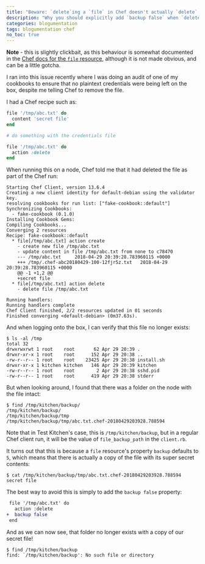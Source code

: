```yaml
---
title: "Beware: `delete`ing a `file` in Chef doesn't actually `delete` it"
description: "Why you should explicitly add `backup false` when `delete`ing a `file` through Chef, to avoid leaving potentially sensitive files still on the box."
categories: blogumentation
tags: blogumentation chef
no_toc: true
---
```

**Note** - this is slightly clickbait, as this behaviour is somewhat documented in the [Chef docs for the `file` resource][file-resource], although it is not made obvious, and can be a little gotcha.

I ran into this issue recently where I was doing an audit of one of my cookbooks to ensure that no plaintext credentials were being left on the box, despite me telling Chef to remove the file.

I had a Chef recipe such as:

```ruby
file '/tmp/abc.txt' do
  content 'secret file'
end

# do something with the credentials file

file '/tmp/abc.txt' do
  action :delete
end
```

When running this on a node, Chef told me that it had deleted the file as part of the Chef run:

```
Starting Chef Client, version 13.6.4
Creating a new client identity for default-debian using the validator key.
resolving cookbooks for run list: ["fake-cookbook::default"]
Synchronizing Cookbooks:
  - fake-cookbook (0.1.0)
Installing Cookbook Gems:
Compiling Cookbooks...
Converging 2 resources
Recipe: fake-cookbook::default
  * file[/tmp/abc.txt] action create
    - create new file /tmp/abc.txt
    - update content in file /tmp/abc.txt from none to c78470
    --- /tmp/abc.txt     2018-04-29 20:39:28.783960115 +0000
    +++ /tmp/.chef-abc20180429-100-12fjr5z.txt   2018-04-29 20:39:28.783960115 +0000
    @@ -1 +1,2 @@
    +secret file
  * file[/tmp/abc.txt] action delete
    - delete file /tmp/abc.txt

Running handlers:
Running handlers complete
Chef Client finished, 2/2 resources updated in 01 seconds
Finished converging <default-debian> (0m37.63s).
```

And when logging onto the box, I can verify that this file no longer exists:

```
$ ls -al /tmp
total 32
drwxrwxrwt 1 root    root       62 Apr 29 20:39 .
drwxr-xr-x 1 root    root      152 Apr 29 20:38 ..
-rw-r--r-- 1 root    root    23425 Apr 29 20:38 install.sh
drwxr-xr-x 1 kitchen kitchen   146 Apr 29 20:39 kitchen
-rw-r--r-- 1 root    root        2 Apr 29 20:38 sshd.pid
-rw-r--r-- 1 root    root      419 Apr 29 20:38 stderr
```

But when looking around, I found that there was a folder on the node with the file intact:

```
$ find /tmp/kitchen/backup/
/tmp/kitchen/backup/
/tmp/kitchen/backup/tmp
/tmp/kitchen/backup/tmp/abc.txt.chef-20180429203928.788594
```

Note that in Test Kitchen's case, this is `/tmp/kitchen/backup`, but in a regular Chef client run, it will be the value of `file_backup_path` in the `client.rb`.

It turns out that this is because a `file` resource's property `backup` defaults to `5`, which means that there is actually a copy of the file with its super secret contents:

```
$ cat /tmp/kitchen/backup/tmp/abc.txt.chef-20180429203928.788594
secret file
```

The best way to avoid this is simply to add the `backup false` property:

```diff
 file '/tmp/abc.txt' do
   action :delete
+  backup false
 end
```

And as we can now see, that folder no longer exists with a copy of our secret file!

```
$ find /tmp/kitchen/backup
find: `/tmp/kitchen/backup': No such file or directory
```

[file-resource]: https://docs.chef.io/resource_file.html
